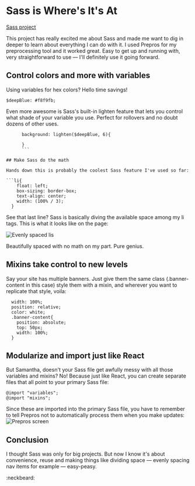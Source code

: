 # Sass is Where's It's At
[Sass project](https://green64.github.io/sass_project/)

This project has really excited me about Sass and made me want to dig in deeper to learn about everything I can do with it. I used Prepros for my preprocessing tool and it worked great. Easy to get up and running with, very straightforward to use &mdash; I'll definitely use it going forward. 

## Control colors and more with variables

Using variables for hex colors? Hello time savings!

```$deepBlue: #f8f9fb;```

Even more awesome is Sass's built-in lighten feature that lets you control what shade of your variable you use. Perfect for rollovers and no doubt dozens of other uses.

```  &:hover{
      background: lighten($deepBlue, 6){

      }
      ```

## Make Sass do the math

Hands down this is probably the coolest Sass feature I've used so far:

```li{
    float: left;
    box-sizing: border-box;
    text-align: center;
    width: (100% / 3);
  }
  ```
See that last line? Sass is basically diving the available space among my li tags. This is what it looks like on the page:

![Evenly spaced lis](https://www.samanthamccallfp18.com/assets/images/evenly_spaced_lis.png "li elements")

Beautifully spaced with no math on my part. Pure genius.

## Mixins take control to new levels

Say your site has multiple banners. Just give them the same class (.banner-content in this case) style them with a mixin, and wherever you want to replicate that style, voila:

```@mixin banner{
  width: 100%;
  position: relative;
  color: white;
  .banner-content{
    position: absolute;
    top: 50px;
    width: 100%;
  }
  ```

## Modularize and import just like React

But Samantha, doesn't your Sass file get awfully messy with all those variables and mixins? No! Because just like React, you can create separate files that all point to your primary Sass file:

```@import "reset";
@import "variables";
@import "mixins";
```

Since these are imported into the primary Sass file, you have to remember to tell Prepros not to automatically process them when you make updates:
![Prepros screen](https://www.samanthamccallfp18.com/assets/images/prepros_imports.png "Prepros screen")

## Conclusion

I thought Sass was only for big projects. But now I know it's about convenience, reuse and making things like dividing space &mdash; evenly spacing nav items for example &mdash; easy-peasy.

:neckbeard:
